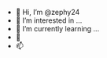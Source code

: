 - 👋 Hi, I’m @zephy24
- 👀 I’m interested in ...
- 🌱 I’m currently learning ...
- 💞️ 
- 📫

<!---
zephy24/zephy24 is a ✨ special ✨ repository because its `README.md` (this file) appears on your GitHub profile.
You can click the Preview link to take a look at your changes.
--->

